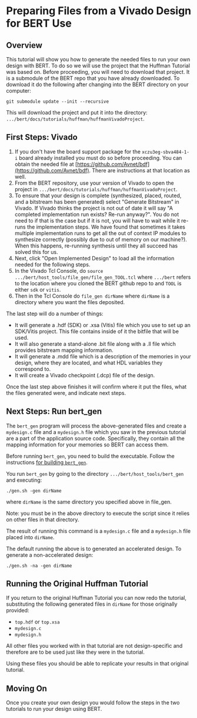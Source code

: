 # Preparing Files from a Vivado Design for BERT Use

## Overview
This tutorial will show you how to generate the needed files to run your own design with BERT.  To do so we will use the project that the Huffman Tutorial was based on.  Before proceeding, you will need to download that project.  It is a submodule of the BERT repo that you have already downloaded.  To download it do the following after changing into the BERT directory on your computer:
```
git submodule update --init --recursive
```
This will download the project and put it into the directory: `.../bert/docs/tutorials/huffman/huffmanVivadoProject`.

## First Steps: Vivado
1. If you don't have the board support package for the `xczu3eg-sbva484-1-i` board already installed you must do so before proceeding.   You can obtain the needed file at [https://github.com/Avnet/bdf](https://github.com/Avnet/bdf).  There are instructions at that location as well.
2. From the BERT repository, use your version of Vivado to open the project in `.../bert/docs/tutorials/huffman/huffmanVivadoProject`.
3. To ensure that your design is complete (synthesized, placed, routed, and a bitstream has been generated) select "Generate Bitstream" in Vivado.  If Vivado thinks the project is not out of date it will say "A completed implementation run exists?  Re-run anyway?".  You do not need to if that is the case but if it is not, you will have to wait while it re-runs the implementation steps.  We have found that sometimes it takes multiple implementation runs to get all the out of context IP modules to synthesize correctly (possibly due to out of memory on our machine?).  When this happens, re-running synthesis until they all succeed has solved this for us.
4. Next, click "Open Implemented Design" to load all the information needed for the following steps.
5. In the Vivado Tcl Console, do `source .../bert/host_tools/file_gen/file_gen_TOOL.tcl` where `.../bert` refers to the location where you cloned the BERT github repo to and `TOOL` is either `sdk` or `vitis`.  
6. Then in the Tcl Console do `file_gen dirName` where `dirName` is a directory where you want the files deposited.

The last step will do a number of things:
- It will generate a .hdf (SDK) or .xsa (Vitis) file which you use to set up an SDK/Vitis project.  This  file contains inside of it the bitfile that will be used.
- It will also generate a stand-alone .bit file along with a .ll file which provides bitstream mapping information.
- It will generate a .mdd file which is a description of the memories in your design, where they are located, and what HDL variables they correspond to. 
- It will create a Vivado checkpoint (.dcp) file of the design.

Once the last step above finishes it will confirm where it put the files, what the files generated were, and indicate next steps.

## Next Steps: Run bert_gen
The `bert_gen` program will process the above-generated files and create a `mydesign.c` file and a `mydesign.h` file which you saw in the previous tutorial are a part of the application source code.  Specifically, they contain all the mapping information for your memories so BERT can access them.

Before running `bert_gen`, you need to build the executable.
Follow the instructions [for building `bert_gen`](../../host_tools/build.md). 

You run `bert_gen` by going to the directory `.../bert/host_tools/bert_gen` and executing:
```
./gen.sh -gen dirName
```
where `dirName` is the same directory you specified above in file_gen.


Note: you must be in the above directory to execute the script since it relies on other files in that directory.  

The result of running this command is a `mydesign.c` file and a `mydesign.h` file placed into `dirName`.

The default running the above is to generated an accelerated design.  To generate a non-accelerated design:
```
./gen.sh -na -gen dirName
```


## Running the Original Huffman Tutorial
If you return to the original Huffman Tutorial you can now redo the tutorial, substituting the following generated files in `dirName` for those originally provided:
- `top.hdf` or `top.xsa`
- `mydesign.c`
- `mydesign.h`

All other files you worked with in that tutorial are not design-specific and therefore are to be used just like they were in the tutorial.

Using these files you should be able to replicate your results in that original tutorial.

## Moving On
Once you create your own design you would follow the steps in the two tutorials to run your design using BERT. 

